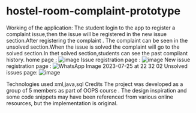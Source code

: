 # hostel-room-complaint-prototype
Working of the application:
The student login to the app to register a complaint issue,then the issue will be registered in the new issue section.After registering the complaint . The complaint can be seen in the unsolved section.When the issue is solved the complaint will go to the solved section.In thet solved section,students can see the past compliant history. 
home page :
![image](https://github.com/slytechiefrommagentashore/hostel-room-complaint-prototype/assets/97241435/863a2f51-0aa0-4b24-bbea-e335f0ccf9df)
Issue registration page : 
![image](https://github.com/slytechiefrommagentashore/hostel-room-complaint-prototype/assets/97241435/ba162c02-2873-4bec-8284-304da586901a)
New issue registration page :
![WhatsApp Image 2023-07-25 at 22 32 02](https://github.com/slytechiefrommagentashore/hostel-room-complaint-prototype/assets/97241435/32e45eaa-6b2a-4993-8dfb-1f9b2b525dfe)
Unsolved issues page: 
![image](https://github.com/slytechiefrommagentashore/hostel-room-complaint-prototype/assets/97241435/32694c09-eea8-400a-a7b6-7111ca1737b6)



Technologies used 
xml,java,sql
Credits
The project was developed as a group of 5 members as part of OOPS course . The design inspiration and some code snippets may have been referenced from various online resources, but the implementation is original.

